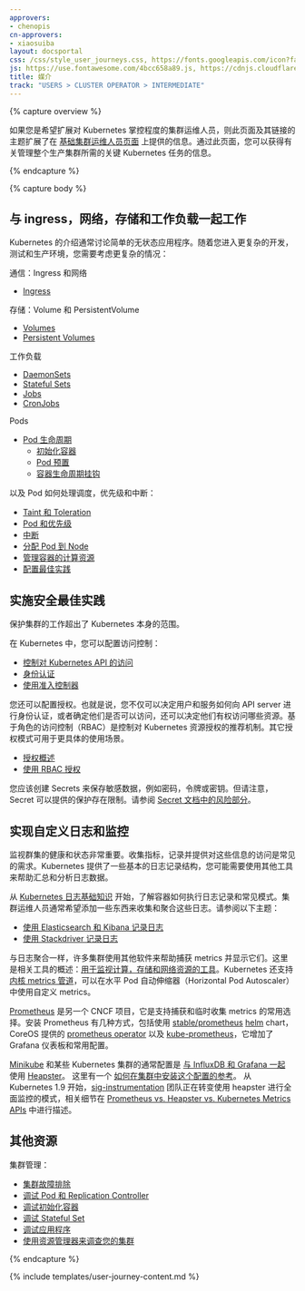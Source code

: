 ```yaml
---
approvers:
- chenopis
cn-approvers:
- xiaosuiba
layout: docsportal
css: /css/style_user_journeys.css, https://fonts.googleapis.com/icon?family=Material+Icons
js: https://use.fontawesome.com/4bcc658a89.js, https://cdnjs.cloudflare.com/ajax/libs/prefixfree/1.0.7/prefixfree.min.js
title: 媒介
track: "USERS > CLUSTER OPERATOR > INTERMEDIATE"
---
```



{% capture overview %}


如果您是希望扩展对 Kubernetes 掌控程度的集群运维人员，则此页面及其链接的主题扩展了在 [基础集群运维人员页面](/docs/user-journeys/users/cluster-operator/foundational) 上提供的信息。通过此页面，您可以获得有关管理整个生产集群所需的关键 Kubernetes 任务的信息。

{% endcapture %}

{% capture body %}


## 与 ingress，网络，存储和工作负载一起工作

Kubernetes 的介绍通常讨论简单的无状态应用程序。随着您进入更复杂的开发，测试和生产环境，您需要考虑更复杂的情况：


通信：Ingress 和网络

* [Ingress](/docs/concepts/services-networking/ingress/)

存储：Volume 和 PersistentVolume

* [Volumes](/docs/concepts/storage/volumes/)
* [Persistent Volumes](/docs/concepts/storage/persistent-volumes/)

工作负载

* [DaemonSets](/docs/concepts/workloads/controllers/daemonset/)
* [Stateful Sets](/docs/concepts/workloads/controllers/statefulset/)
* [Jobs](/docs/concepts/workloads/controllers/jobs-run-to-completion/)
* [CronJobs](/docs/concepts/workloads/controllers/cron-jobs/)

Pods

* [Pod 生命周期](/docs/concepts/workloads/pods/pod-lifecycle/)
  * [初始化容器](/docs/concepts/workloads/pods/init-containers/)
  * [Pod 预置](/docs/concepts/workloads/pods/podpreset/)
  * [容器生命周期挂钩](/docs/concepts/containers/container-lifecycle-hooks/)

以及 Pod 如何处理调度，优先级和中断：

* [Taint 和 Toleration](/docs/concepts/configuration/taint-and-toleration/)
* [Pod 和优先级](/docs/concepts/configuration/pod-priority-preemption/)
* [中断](/docs/concepts/workloads/pods/disruptions/)
* [分配 Pod 到 Node](/docs/concepts/configuration/assign-pod-node/)
* [管理容器的计算资源](/docs/concepts/configuration/manage-compute-resources-container/)
* [配置最佳实践](/docs/concepts/configuration/overview/)


## 实施安全最佳实践

保护集群的工作超出了 Kubernetes 本身的范围。

在 Kubernetes 中，您可以配置访问控制：

* [控制对 Kubernetes API 的访问](/docs/admin/accessing-the-api/)
* [身份认证](/docs/admin/authentication/)
* [使用准入控制器](/docs/admin/admission-controllers/)


您还可以配置授权。也就是说，您不仅可以决定用户和服务如何向 API server 进行身份认证，或者确定他们是否可以访问，还可以决定他们有权访问哪些资源。基于角色的访问控制（RBAC）是控制对 Kubernetes 资源授权的推荐机制。其它授权模式可用于更具体的使用场景。

* [授权概述](/docs/admin/authorization/)
* [使用 RBAC 授权](/docs/admin/authorization/rbac/)


您应该创建 Secrets 来保存敏感数据，例如密码，令牌或密钥。但请注意，Secret 可以提供的保护存在限制。请参阅 [Secret 文档中的风险部分](/docs/concepts/configuration/secret/#risks)。




## 实现自定义日志和监控

监视群集的健康和状态非常重要。收集指标，记录并提供对这些信息的访问是常见的需求。Kubernetes 提供了一些基本的日志记录结构，您可能需要使用其他工具来帮助汇总和分析日志数据。


从 [Kubernetes 日志基础知识](/docs/concepts/cluster-administration/logging/) 开始，了解容器如何执行日志记录和常见模式。集群运维人员通常希望添加一些东西来收集和聚合这些日志。请参阅以下主题：

* [使用 Elasticsearch 和 Kibana 记录日志](/docs/tasks/debug-application-cluster/logging-elasticsearch-kibana/)
* [使用 Stackdriver 记录日志](/docs/tasks/debug-application-cluster/logging-stackdriver/)


与日志聚合一样，许多集群使用其他软件来帮助捕获 metrics 并显示它们。这里是相关工具的概述：[用于监视计算，存储和网络资源的工具](/docs/tasks/debug-application-cluster/resource-usage-monitoring/)。Kubernetes 还支持 [内核 metrics 管道](/docs/tasks/debug-application-cluster/core-metrics-pipeline/)，可以在水平 Pod 自动伸缩器（Horizontal Pod Autoscaler）中使用自定义 metrics。

[Prometheus](https://prometheus.io/) 是另一个 CNCF 项目，它是支持捕获和临时收集 metrics 的常用选择。安装 Prometheus 有几种方式，包括使用 [stable/prometheus](https://github.com/kubernetes/charts/tree/master/stable/prometheus) [helm](https://helm.sh/) chart，CoreOS 提供的 [prometheus operator](https://github.com/coreos/prometheus-operator) 以及 [kube-prometheus](https://github.com/coreos/prometheus-operator/tree/master/contrib/kube-prometheus)，它增加了 Grafana 仪表板和常用配置。


[Minikube](https://github.com/kubernetes/minikube) 和某些 Kubernetes 集群的通常配置是 [与 InfluxDB 和 Grafana 一起](https://github.com/kubernetes/heapster/blob/master/docs/influxdb.md) 使用 [Heapster](https://github.com/kubernetes/heapster)。
这里有一个 [如何在集群中安装这个配置的参考](https://blog.kublr.com/how-to-utilize-the-heapster-influxdb-grafana-stack-in-kubernetes-for-monitoring-pods-4a553f4d36c9)。
从 Kubernetes 1.9 开始，[sig-instrumentation](https://github.com/kubernetes/community/tree/master/sig-instrumentation) 团队正在转变使用 heapster 进行全面监控的模式，相关细节在 [Prometheus vs. Heapster vs. Kubernetes Metrics APIs](https://brancz.com/2018/01/05/prometheus-vs-heapster-vs-kubernetes-metrics-apis/) 中进行描述。


## 其他资源

集群管理：

* [集群故障排除](/docs/tasks/debug-application-cluster/debug-cluster/)
* [调试 Pod 和 Replication Controller](/docs/tasks/debug-application-cluster/debug-pod-replication-controller/)
* [调试初始化容器](/docs/tasks/debug-application-cluster/debug-init-containers/)
* [调试 Stateful Set](/docs/tasks/debug-application-cluster/debug-stateful-set/)
* [调试应用程序](/docs/tasks/debug-application-cluster/debug-application/)
* [使用资源管理器来调查您的集群](https://github.com/kubernetes/examples/blob/master/staging/explorer/README.md)

{% endcapture %}

{% include templates/user-journey-content.md %}
